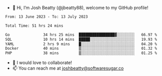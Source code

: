 - 👋 Hi, I’m Josh Beatty (@jbeatty88), welcome to my GitHub profile!

<!--START_SECTION:waka-->

```txt
From: 13 June 2023 - To: 13 July 2023

Total Time: 51 hrs 24 mins

Go               34 hrs 25 mins  ████████████████▓░░░░░░░░   66.97 %
SQL              10 hrs 14 mins  █████░░░░░░░░░░░░░░░░░░░░   19.93 %
YAML             2 hrs 9 mins    █░░░░░░░░░░░░░░░░░░░░░░░░   04.20 %
Docker           40 mins         ▒░░░░░░░░░░░░░░░░░░░░░░░░   01.32 %
PHP              38 mins         ▒░░░░░░░░░░░░░░░░░░░░░░░░   01.25 %
```

<!--END_SECTION:waka-->

- 💞️ I would love to collaborate!
- 📫 You can reach me at joshbeatty@softwaresugar.co

<!---
jbeatty88/jbeatty88 is a ✨ special ✨ repository because its `README.md` (this file) appears on your GitHub profile.
You can click the Preview link to take a look at your changes.
--->
